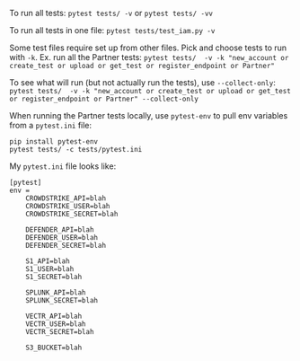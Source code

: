 To run all tests:
```pytest tests/ -v``` or ```pytest tests/ -vv```

To run all tests in one file:
```pytest tests/test_iam.py -v```

Some test files require set up from other files. Pick and choose tests to run with `-k`. Ex. run all the Partner tests:
```pytest tests/  -v -k "new_account or create_test or upload or get_test or register_endpoint or Partner"```

To see what will run (but not actually run the tests), use `--collect-only`:
```pytest tests/  -v -k "new_account or create_test or upload or get_test or register_endpoint or Partner" --collect-only```

When running the Partner tests locally, use `pytest-env` to pull env variables from a `pytest.ini` file:
```
pip install pytest-env
pytest tests/ -c tests/pytest.ini
```
My `pytest.ini` file looks like:
```
[pytest]
env =
    CROWDSTRIKE_API=blah
    CROWDSTRIKE_USER=blah
    CROWDSTRIKE_SECRET=blah

    DEFENDER_API=blah
    DEFENDER_USER=blah
    DEFENDER_SECRET=blah

    S1_API=blah
    S1_USER=blah
    S1_SECRET=blah

    SPLUNK_API=blah
    SPLUNK_SECRET=blah

    VECTR_API=blah
    VECTR_USER=blah
    VECTR_SECRET=blah

    S3_BUCKET=blah
```